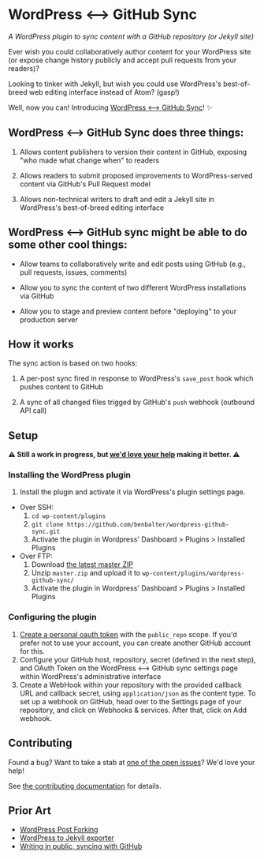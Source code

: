 # WordPress <--> GitHub Sync

*A WordPress plugin to sync content with a GitHub repository (or Jekyll site)*

Ever wish you could collaboratively author content for your WordPress site (or expose change history publicly and accept pull requests from your readers)?

Looking to tinker with Jekyll, but wish you could use WordPress's best-of-breed web editing interface instead of Atom? (gasp!)

Well, now you can! Introducing [WordPress <--> GitHub Sync](https://github.com/benbalter/wordpress-github-sync)! :sparkles:

## WordPress <--> GitHub Sync does three things:

1. Allows content publishers to version their content in GitHub, exposing "who made what change when" to readers

2. Allows readers to submit proposed improvements to WordPress-served content via GitHub's Pull Request model

3. Allows non-technical writers to draft and edit a Jekyll site in WordPress's best-of-breed editing interface

## WordPress <--> GitHub sync might be able to do some other cool things:

* Allow teams to collaboratively write and edit posts using GitHub (e.g., pull requests, issues, comments)

* Allow you to sync the content of two different WordPress installations via GitHub

* Allow you to stage and preview content before "deploying" to your production server

## How it works

The sync action is based on two hooks:

1. A per-post sync fired in response to WordPress's `save_post` hook which pushes content to GitHub

2. A sync of all changed files trigged by GitHub's `push` webhook (outbound API call)

## Setup

**:warning: Still a work in progress, but [we'd love your help](CONTRIBUTING.md) making it better. :warning:**

### Installing the WordPress plugin

1. Install the plugin and activate it via WordPress's plugin settings page.
  - Over SSH:
    1. `cd wp-content/plugins`
    2. `git clone https://github.com/benbalter/wordpress-github-sync.git`
    3. Activate the plugin in Wordpress' Dashboard > Plugins > Installed Plugins
  - Over FTP:
    1. Download [the latest master ZIP](https://github.com/benbalter/wordpress-github-sync/archive/master.zip)
    2. Unzip `master.zip` and upload it to `wp-content/plugins/wordpress-github-sync/`
    3. Activate the plugin in Wordpress' Dashboard > Plugins > Installed Plugins

### Configuring the plugin

1. [Create a personal oauth token](https://github.com/settings/tokens/new) with the `public_repo` scope. If you'd prefer not to use your account, you can create another GitHub account for this. 
2. Configure your GitHub host, repository, secret (defined in the next step),  and OAuth Token on the WordPress <--> GitHub sync settings page within WordPress's administrative interface
3. Create a WebHook within your repository with the provided callback URL and callback secret, using `application/json` as the content type. To set up a webhook on GitHub, head over to the Settings page of your repository, and click on Webhooks & services. After that, click on Add webhook.

## Contributing

Found a bug? Want to take a stab at [one of the open issues](https://github.com/benbalter/wordpress-github-sync/issues)? We'd love your help!

See [the contributing documentation](CONTRIBUTING.md) for details.

## Prior Art

* [WordPress Post Forking](https://github.com/post-forking/post-forking)
* [WordPress to Jekyll exporter](https://github.com/benbalter/wordpress-to-jekyll-exporter)
* [Writing in public, syncing with GitHub](https://konklone.com/post/writing-in-public-syncing-with-github)

